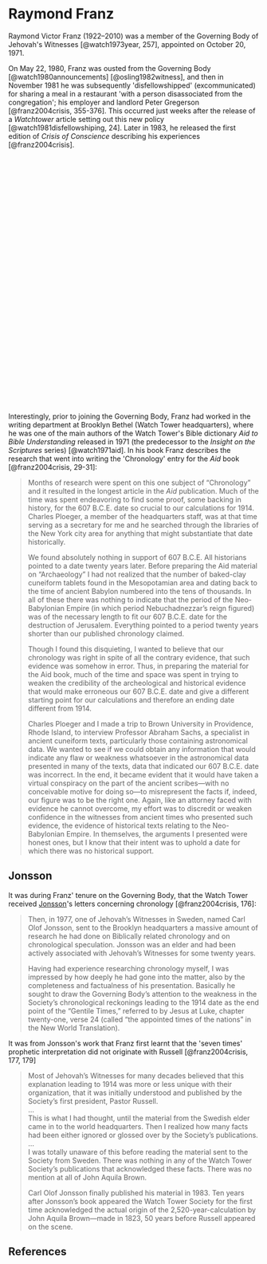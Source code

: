 # Raymond Franz

Raymond Victor Franz (1922–2010) was a member of the Governing Body of Jehovah's Witnesses [@watch1973year, 257],
appointed on October 20, 1971.

On May 22, 1980, Franz was ousted from the Governing Body [@watch1980announcements] [@osling1982witness], and then in
November 1981 he was subsequently 'disfellowshipped' (excommunicated) for sharing a meal in a restaurant 'with a person
disassociated from the congregation'; his employer and landlord Peter Gregerson [@franz2004crisis, 355-376]. This
occurred just weeks after the release of a _Watchtower_ article setting out this new policy [@watch1981disfellowshiping,
24]. Later in 1983, he released the first edition of _Crisis of Conscience_ describing his experiences
[@franz2004crisis].

<object data="../letters/1981_11_06_Gadsden_Franz.pdf" type="application/pdf" width="100%" height="500px" class="pdf">
    <embed src="../letters/1981_11_06_Gadsden_Franz.pdf" width="100%" height="500px"/> 
</object>

Interestingly, prior to joining the Governing Body, Franz had worked in the writing department at Brooklyn Bethel (Watch
Tower headquarters), where he was one of the main authors of the Watch Tower's Bible dictionary _Aid to Bible
Understanding_ released in 1971 (the predecessor to the _Insight on the Scriptures_ series) [@watch1971aid]. In his book
Franz describes the research that went into writing the 'Chronology' entry for the _Aid_ book [@franz2004crisis, 29-31]:

> Months of research were spent on this one subject of “Chronology” and it resulted in the longest article in the _Aid_
> publication. Much of the time was spent endeavoring to find some proof, some backing in history, for the 607 B.C.E.
> date so crucial to our calculations for 1914. Charles Ploeger, a member of the headquarters staff, was at that time
> serving as a secretary for me and he searched through the libraries of the New York city area for anything that might
> substantiate that date historically.
>
> We found absolutely nothing in support of 607 B.C.E. All historians pointed to a date twenty years later. Before
> preparing the Aid material on “Archaeology” I had not realized that the number of baked-clay cuneiform tablets found
> in the Mesopotamian area and dating back to the time of ancient Babylon numbered into the tens of thousands. In all of
> these there was nothing to indicate that the period of the Neo-Babylonian Empire (in which period Nebuchadnezzar’s
> reign figured) was of the necessary length to fit our 607 B.C.E. date for the destruction of Jerusalem. Everything
> pointed to a period twenty years shorter than our published chronology claimed.
>
> Though I found this disquieting, I wanted to believe that our chronology was right in spite of all the contrary
> evidence, that such evidence was somehow in error. Thus, in preparing the material for the Aid book, much of the time
> and space was spent in trying to weaken the credibility of the archeological and historical evidence that would make
> erroneous our 607 B.C.E. date and give a different starting point for our calculations and therefore an ending date
> different from 1914.
>
> Charles Ploeger and I made a trip to Brown University in Providence, Rhode Island, to interview Professor Abraham
> Sachs, a specialist in ancient cuneiform texts, particularly those containing astronomical data. We wanted to see if
> we could obtain any information that would indicate any flaw or weakness whatsoever in the astronomical data presented
> in many of the texts, data that indicated our 607 B.C.E. date was incorrect. In the end, it became evident that it
> would have taken a virtual conspiracy on the part of the ancient scribes—with no conceivable motive for doing so—to
> misrepresent the facts if, indeed, our figure was to be the right one. Again, like an attorney faced with evidence he
> cannot overcome, my effort was to discredit or weaken confidence in the witnesses from ancient times who presented
> such evidence, the evidence of historical texts relating to the Neo-Babylonian Empire. In themselves, the arguments I
> presented were honest ones, but I know that their intent was to uphold a date for which there was no historical
> support.

## Jonsson

It was during Franz' tenure on the Governing Body, that the Watch Tower received [Jonsson](./jonsson.md)'s letters
concerning chronology [@franz2004crisis, 176]:

> Then, in 1977, one of Jehovah’s Witnesses in Sweden, named Carl Olof Jonsson, sent to the Brooklyn headquarters a
> massive amount of research he had done on Biblically related chronology and on chronological speculation. Jonsson was
> an elder and had been actively associated with Jehovah’s Witnesses for some twenty years.
>
> Having had experience researching chronology myself, I was impressed by how deeply he had gone into the matter, also
> by the completeness and factualness of his presentation. Basically he sought to draw the Governing Body’s attention to
> the weakness in the Society’s chronological reckonings leading to the 1914 date as the end point of the “Gentile
> Times,” referred to by Jesus at Luke, chapter twenty-one, verse 24 (called “the appointed times of the nations” in the
> New World Translation).

It was from Jonsson's work that Franz first learnt that the 'seven times' prophetic interpretation did not originate
with Russell [@franz2004crisis, 177, 179]

> Most of Jehovah’s Witnesses for many decades believed that this explanation leading to 1914 was more or less unique
> with their organization, that it was initially understood and published by the Society’s first president, Pastor
> Russell. <br>...<br> This is what I had thought, until the material from the Swedish elder came in to the world
> headquarters. Then I realized how many facts had been either ignored or glossed over by the Society’s publications.
> <br>...<br> I was totally unaware of this before reading the material sent to the Society from Sweden. There was
> nothing in any of the Watch Tower Society’s publications that acknowledged these facts. There was no mention at all of
> John Aquila Brown.
>
> Carl Olof Jonsson finally published his material in 1983. Ten years after Jonsson’s book appeared the Watch Tower
> Society for the first time acknowledged the actual origin of the 2,520-year-calculation by John Aquila Brown—made in
> 1823, 50 years before Russell appeared on the scene.

## References
